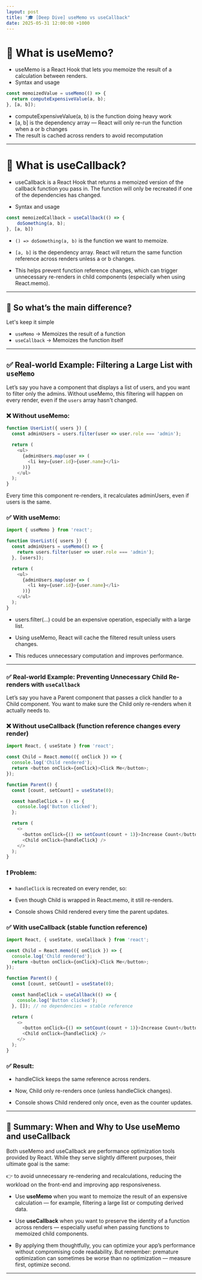 ```yaml
---
layout: post
title: "🎓 [Deep Dive] useMemo vs useCallback"
date: 2025-05-31 12:00:00 +1000
---
```


# 🧠 What is useMemo?
- useMemo is a React Hook that lets you memoize the result of a calculation between renders.
- Syntax and usage

```js
const memoizedValue = useMemo(() => {
  return computeExpensiveValue(a, b);
}, [a, b]);
```
- computeExpensiveValue(a, b) is the function doing heavy work
- [a, b] is the dependency array — React will only re-run the function when a or b changes
- The result is cached across renders to avoid recomputation

---


# 🔁 What is useCallback?
- useCallback is a React Hook that returns a memoized version of the callback function you pass in. The function will only be recreated if one of the dependencies has changed.

- Syntax and usage
```js
const memoizedCallback = useCallback(() => {
    doSomething(a, b);
}, [a, b])
```

- `() => doSomething(a, b)` is the function we want to memoize.

- `[a, b]` is the dependency array. React will return the same function reference across renders unless a or b changes.

- This helps prevent function reference changes, which can trigger unnecessary re-renders in child components (especially when using React.memo).


---

## 🤔 So what’s the main difference?
Let's keep it simple
- `useMemo` -> Memoizes the result of a function
- `useCallback` -> Memoizes the function itself


---


## ✅ Real-world Example: Filtering a Large List with `useMemo`
Let’s say you have a component that displays a list of users, and you want to filter only the admins. Without useMemo, this filtering will happen on every render, even if the `users` array hasn't changed.

### ❌ Without useMemo:
```js
function UserList({ users }) {
  const adminUsers = users.filter(user => user.role === 'admin');

  return (
    <ul>
      {adminUsers.map(user => (
        <li key={user.id}>{user.name}</li>
      ))}
    </ul>
  );
}
```

Every time this component re-renders, it recalculates adminUsers, even if users is the same.


### ✅ With useMemo:
```js
import { useMemo } from 'react';

function UserList({ users }) {
  const adminUsers = useMemo(() => {
    return users.filter(user => user.role === 'admin');
  }, [users]);

  return (
    <ul>
      {adminUsers.map(user => (
        <li key={user.id}>{user.name}</li>
      ))}
    </ul>
  );
}
```
- users.filter(...) could be an expensive operation, especially with a large list.

- Using useMemo, React will cache the filtered result unless users changes.

- This reduces unnecessary computation and improves performance.


---


### ✅ Real-world Example: Preventing Unnecessary Child Re-renders with `useCallback`
Let’s say you have a Parent component that passes a click handler to a Child component. You want to make sure the Child only re-renders when it actually needs to.


### ❌ Without useCallback (function reference changes every render)

```js
import React, { useState } from 'react';

const Child = React.memo(({ onClick }) => {
  console.log('Child rendered');
  return <button onClick={onClick}>Click Me</button>;
});

function Parent() {
  const [count, setCount] = useState(0);

  const handleClick = () => {
    console.log('Button clicked');
  };

  return (
    <>
      <button onClick={() => setCount(count + 1)}>Increase Count</button>
      <Child onClick={handleClick} />
    </>
  );
}

```

### ❗ Problem:
- `handleClick` is recreated on every render, so:

- Even though Child is wrapped in React.memo, it still re-renders.

- Console shows Child rendered every time the parent updates.

### ✅ With useCallback (stable function reference)

```js
import React, { useState, useCallback } from 'react';

const Child = React.memo(({ onClick }) => {
  console.log('Child rendered');
  return <button onClick={onClick}>Click Me</button>;
});

function Parent() {
  const [count, setCount] = useState(0);

  const handleClick = useCallback(() => {
    console.log('Button clicked');
  }, []); // no dependencies = stable reference

  return (
    <>
      <button onClick={() => setCount(count + 1)}>Increase Count</button>
      <Child onClick={handleClick} />
    </>
  );
}

```

### ✅ Result:
- handleClick keeps the same reference across renders.

- Now, Child only re-renders once (unless handleClick changes).

- Console shows Child rendered only once, even as the counter updates.


---


## 🧾 Summary: When and Why to Use useMemo and useCallback
Both useMemo and useCallback are performance optimization tools provided by React. While they serve slightly different purposes, their ultimate goal is the same:


👉 to avoid unnecessary re-rendering and recalculations, reducing the workload on the front-end and improving app responsiveness.

- Use **useMemo** when you want to memoize the result of an expensive calculation — for example, filtering a large list or computing derived data.

- Use **useCallback** when you want to preserve the identity of a function across renders — especially useful when passing functions to memoized child components.

- By applying them thoughtfully, you can optimize your app’s performance without compromising code readability. But remember: premature optimization can sometimes be worse than no optimization — measure first, optimize second.


---




